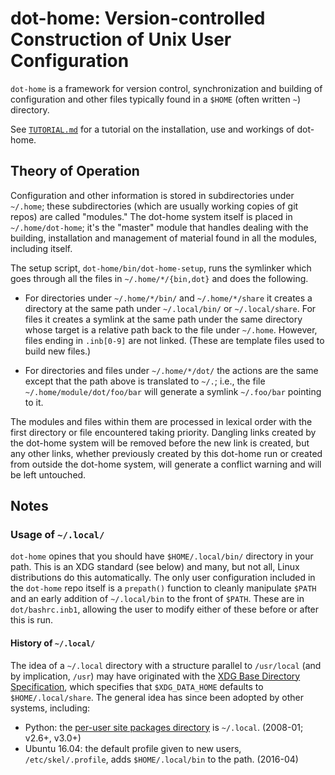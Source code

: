 dot-home: Version-controlled Construction of Unix User Configuration
====================================================================

`dot-home` is a framework for version control, synchronization and
building of configuration and other files typically found in a `$HOME`
(often written `~`) directory.

See [`TUTORIAL.md`] for a tutorial on the installation, use and workings
of dot-home.


Theory of Operation
-------------------

Configuration and other information is stored in subdirectories under
`~/.home`; these subdirectories (which are usually working copies of
git repos) are called "modules." The dot-home system itself is placed
in `~/.home/dot-home`; it's the "master" module that handles dealing
with the building, installation and management of material found in
all the modules, including itself.

The setup script, `dot-home/bin/dot-home-setup`, runs the symlinker
which goes through all the files in `~/.home/*/{bin,dot}` and does the
following.

- For directories under `~/.home/*/bin/` and `~/.home/*/share` it creates a
  directory at the same path under `~/.local/bin/` or `~/.local/share`. For
  files it creates a symlink at the same path under the same directory
  whose target is a relative path back to the file under `~/.home`.
  However, files ending in `.inb[0-9]` are not linked. (These are template
  files used to build new files.)

- For directories and files under `~/.home/*/dot/` the actions are the same
  except that the path above is translated to `~/.`; i.e., the file
  `~/.home/module/dot/foo/bar` will generate a symlink `~/.foo/bar`
  pointing to it.

The modules and files within them are processed in lexical order with
the first directory or file encountered taking priority. Dangling
links created by the dot-home system will be removed before the new
link is created, but any other links, whether previously created by
this dot-home run or created from outside the dot-home system, will
generate a conflict warning and will be left untouched.


Notes
-----

### Usage of `~/.local/`

`dot-home` opines that you should have `$HOME/.local/bin/` directory in
your path. This is an XDG standard (see below) and many, but not all, Linux
distributions do this automatically. The only user configuration included
in the `dot-home` repo itself is a `prepath()` function to cleanly
manipulate `$PATH` and an early addition of `~/.local/bin` to the front of
`$PATH`. These are in `dot/bashrc.inb1`, allowing the user to modify either
of these before or after this is run.

#### History of `~/.local/`

The idea of a `~/.local` directory with a structure parallel to
`/usr/local` (and by implication, `/usr`) may have originated with the
[XDG Base Directory Specification][xdg-base], which specifies that
`$XDG_DATA_HOME` defaults to `$HOME/.local/share`. The general idea
has since been adopted by other systems, including:

* Python: the [per-user site packages directory][py-PEP-370] is
  `~/.local`. (2008-01; v2.6+, v3.0+)
* Ubuntu 16.04: the default profile given to new users,
  `/etc/skel/.profile`, adds `$HOME/.local/bin` to the path. (2016-04)



<!-------------------------------------------------------------------->
[`TUTORIAL.md`]: ./TUTORIAL.md
[py-PEP-370]: https://www.python.org/dev/peps/pep-0370/
[py-userbase]: https://docs.python.org/2/library/site.html#site.USER_BASE
[xdg-base]: https://specifications.freedesktop.org/basedir-spec/basedir-spec-0.6.html
